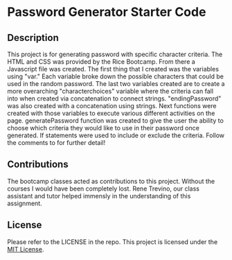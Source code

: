 # Password Generator Starter Code
 
## Description
This project is for generating password with specific character criteria. The HTML and CSS was provided by the Rice Bootcamp. From there a Javascript file was created. The first thing that I created was the variables using "var." Each variable broke down the possible characters that could be used in the random password. The last two variables created are to create a more overarching "characterchoices" variable where the criteria can fall into when created via concatenation to connect strings. "endingPassword" was also created with a concatenation using strings. Next functions were created with those variables to execute various different activities on the page. generatePassword function was created to give the user the ability to choose which criteria they would like to use in their password once generated. If statements were used to include or exclude the criteria. Follow the comments to for further detail! 

## Contributions
The bootcamp classes acted as contributions to this project. Without the courses I would have been completely lost. Rene Trevino, our class assistant and tutor helped immensly in the understanding of this assignment. 

## License
Please refer to the LICENSE in the repo.
This project is licensed under the [MIT License](LICENSE).